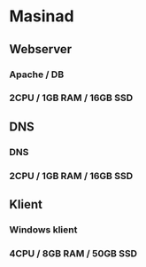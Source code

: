# Masinad
## Webserver
### Apache / DB
### 2CPU / 1GB RAM / 16GB SSD
## DNS
### DNS
### 2CPU / 1GB RAM / 16GB SSD
## Klient
### Windows klient
### 4CPU / 8GB RAM / 50GB SSD  
